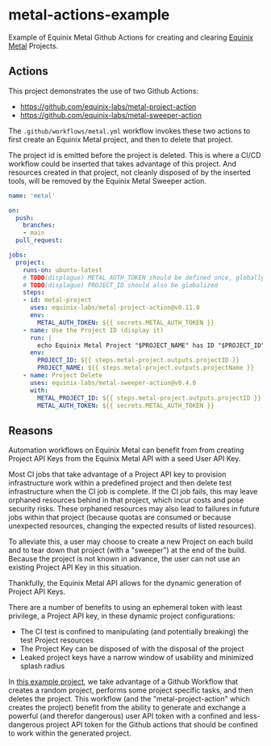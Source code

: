 # metal-actions-example

Example of Equinix Metal Github Actions for creating and clearing [Equinix Metal](https://metal.equinix.com) Projects.

## Actions

This project demonstrates the use of two Github Actions:

* <https://github.com/equinix-labs/metal-project-action>
* <https://github.com/equinix-labs/metal-sweeper-action>

The `.github/workflows/metal.yml` workflow invokes these two actions to first create an Equinix Metal project, and then to delete that project.

The project id is emitted before the project is deleted. This is where a CI/CD workflow could be inserted that takes advantage of this project.
And resources created in that project, not cleanly disposed of by the inserted tools, will be removed by the Equinix Metal Sweeper action.

```yaml
name: 'metal'

on:
  push:
    branches:
    - main
  pull_request:

jobs:
  project:
    runs-on: ubuntu-latest
    # TODO(displague) METAL_AUTH_TOKEN should be defined once, globally
    # TODO(displague) PROJECT_ID should also be globalized
    steps:
    - id: metal-project
      uses: equinix-labs/metal-project-action@v0.11.0
      env:
        METAL_AUTH_TOKEN: ${{ secrets.METAL_AUTH_TOKEN }}
    - name: Use the Project ID (display it)
      run: |
        echo Equinix Metal Project "$PROJECT_NAME" has ID "$PROJECT_ID"
      env:
        PROJECT_ID: ${{ steps.metal-project.outputs.projectID }}
        PROJECT_NAME: ${{ steps.metal-project.outputs.projectName }}
    - name: Project Delete
      uses: equinix-labs/metal-sweeper-action@v0.4.0
      with:
        METAL_PROJECT_ID: ${{ steps.metal-project.outputs.projectID }}
        METAL_AUTH_TOKEN: ${{ secrets.METAL_AUTH_TOKEN }}
```

## Reasons

Automation workflows on Equinix Metal can benefit from from creating Project API Keys from the Equinix Metal API with a seed User API Key.

Most CI jobs that take advantage of a Project API key to provision infrastructure work within a predefined project and then delete test infrastructure when the CI job is complete. If the CI job fails, this may leave orphaned resources behind in that project, which incur costs and pose security risks. These orphaned resources may also lead to failures in future jobs within that project (because quotas are consumed or because unexpected resources, changing the expected results of listed resources).

To alleviate this, a user may choose to create a new Project on each build and to tear down that project (with a "sweeper") at the end of the build. Because the project is not known in advance, the user can not use an existing Project API Key in this situation.

Thankfully, the Equinix Metal API allows for the dynamic generation of Project API Keys.

There are a number of benefits to using an ephemeral token with least privilege, a Project API key, in these dynamic project configurations:

* The CI test is confined to manipulating (and potentially breaking) the test Project resources
* The Project Key can be disposed of with the disposal of the project
* Leaked project keys have a narrow window of usability and minimized splash radius

In [this example project](https://github.com/equinix-labs/metal-actions-example/), we take advantage of a Github Workflow that creates a random project, performs some project specific tasks, and then deletes the project. This workflow (and the "metal-project-action" which creates the project) benefit from the ability to generate and exchange a powerful (and therefor dangerous) user API token with a confined and less-dangerous project API token for the Github actions that should be confined to work within the generated project.
